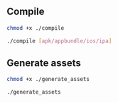 ## Compile

```bash
chmod +x ./compile

./compile [apk/appbundle/ios/ipa]
```

## Generate assets

```bash
chmod +x ./generate_assets

./generate_assets
```
